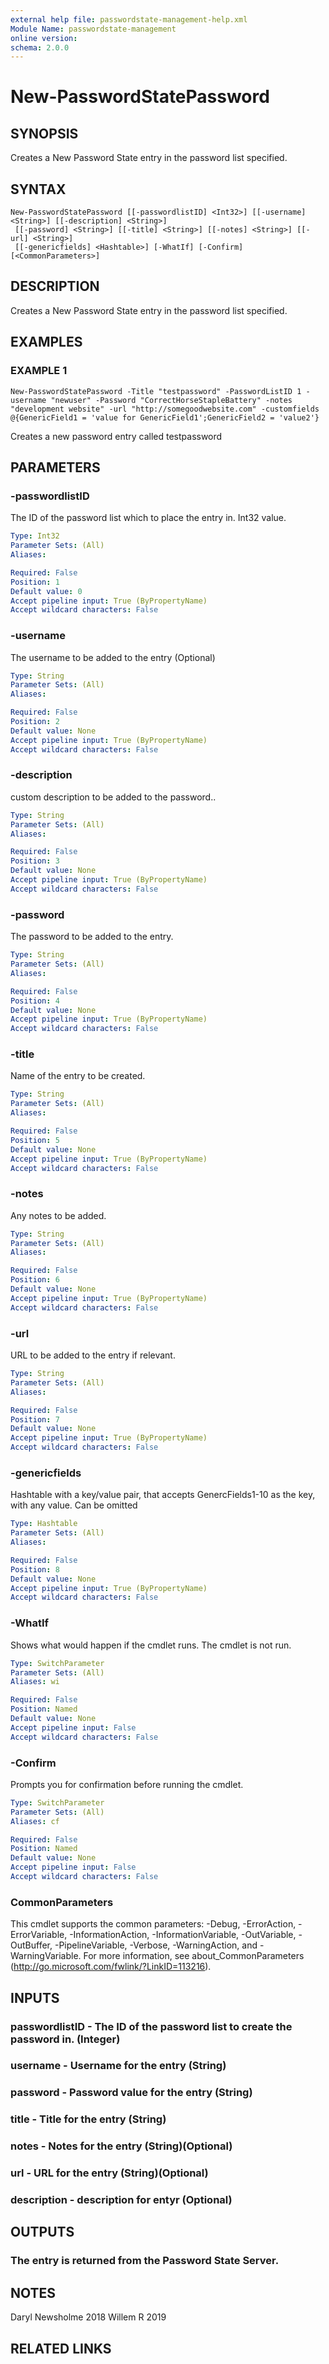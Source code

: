 ```yaml
---
external help file: passwordstate-management-help.xml
Module Name: passwordstate-management
online version:
schema: 2.0.0
---
```


# New-PasswordStatePassword

## SYNOPSIS
Creates a New Password State entry in the password list specified.

## SYNTAX

```
New-PasswordStatePassword [[-passwordlistID] <Int32>] [[-username] <String>] [[-description] <String>]
 [[-password] <String>] [[-title] <String>] [[-notes] <String>] [[-url] <String>]
 [[-genericfields] <Hashtable>] [-WhatIf] [-Confirm] [<CommonParameters>]
```

## DESCRIPTION
Creates a New Password State entry in the password list specified.

## EXAMPLES

### EXAMPLE 1
```
New-PasswordStatePassword -Title "testpassword" -PasswordListID 1 -username "newuser" -Password "CorrectHorseStapleBattery" -notes "development website" -url "http://somegoodwebsite.com" -customfields @{GenericField1 = 'value for GenericField1';GenericField2 = 'value2'}
```

Creates a new password entry called testpassword

## PARAMETERS

### -passwordlistID
The ID of the password list which to place the entry in.
Int32 value.

```yaml
Type: Int32
Parameter Sets: (All)
Aliases:

Required: False
Position: 1
Default value: 0
Accept pipeline input: True (ByPropertyName)
Accept wildcard characters: False
```

### -username
The username to be added to the entry (Optional)

```yaml
Type: String
Parameter Sets: (All)
Aliases:

Required: False
Position: 2
Default value: None
Accept pipeline input: True (ByPropertyName)
Accept wildcard characters: False
```

### -description
custom description to be added to the password..

```yaml
Type: String
Parameter Sets: (All)
Aliases:

Required: False
Position: 3
Default value: None
Accept pipeline input: True (ByPropertyName)
Accept wildcard characters: False
```

### -password
The password to be added to the entry.

```yaml
Type: String
Parameter Sets: (All)
Aliases:

Required: False
Position: 4
Default value: None
Accept pipeline input: True (ByPropertyName)
Accept wildcard characters: False
```

### -title
Name of the entry to be created.

```yaml
Type: String
Parameter Sets: (All)
Aliases:

Required: False
Position: 5
Default value: None
Accept pipeline input: True (ByPropertyName)
Accept wildcard characters: False
```

### -notes
Any notes to be added.

```yaml
Type: String
Parameter Sets: (All)
Aliases:

Required: False
Position: 6
Default value: None
Accept pipeline input: True (ByPropertyName)
Accept wildcard characters: False
```

### -url
URL to be added to the entry if relevant.

```yaml
Type: String
Parameter Sets: (All)
Aliases:

Required: False
Position: 7
Default value: None
Accept pipeline input: True (ByPropertyName)
Accept wildcard characters: False
```

### -genericfields
Hashtable with a key/value pair, that accepts GenercFields1-10 as the key, with any value.
Can be omitted

```yaml
Type: Hashtable
Parameter Sets: (All)
Aliases:

Required: False
Position: 8
Default value: None
Accept pipeline input: True (ByPropertyName)
Accept wildcard characters: False
```

### -WhatIf
Shows what would happen if the cmdlet runs.
The cmdlet is not run.

```yaml
Type: SwitchParameter
Parameter Sets: (All)
Aliases: wi

Required: False
Position: Named
Default value: None
Accept pipeline input: False
Accept wildcard characters: False
```

### -Confirm
Prompts you for confirmation before running the cmdlet.

```yaml
Type: SwitchParameter
Parameter Sets: (All)
Aliases: cf

Required: False
Position: Named
Default value: None
Accept pipeline input: False
Accept wildcard characters: False
```

### CommonParameters
This cmdlet supports the common parameters: -Debug, -ErrorAction, -ErrorVariable, -InformationAction, -InformationVariable, -OutVariable, -OutBuffer, -PipelineVariable, -Verbose, -WarningAction, and -WarningVariable.
For more information, see about_CommonParameters (http://go.microsoft.com/fwlink/?LinkID=113216).

## INPUTS

### passwordlistID - The ID of the password list to create the password in. (Integer)
### username - Username for the entry (String)
### password - Password value for the entry (String)
### title - Title for the entry (String)
### notes - Notes for the entry (String)(Optional)
### url - URL for the entry (String)(Optional)
### description - description for entyr (Optional)
## OUTPUTS

### The entry is returned from the Password State Server.
## NOTES
Daryl Newsholme 2018
Willem R 2019

## RELATED LINKS
